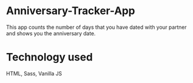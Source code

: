 # Anniversary-Tracker-App
This app counts the number of days that you have dated with your partner and shows you the anniversary date.

# Technology used
HTML, Sass, Vanilla JS
